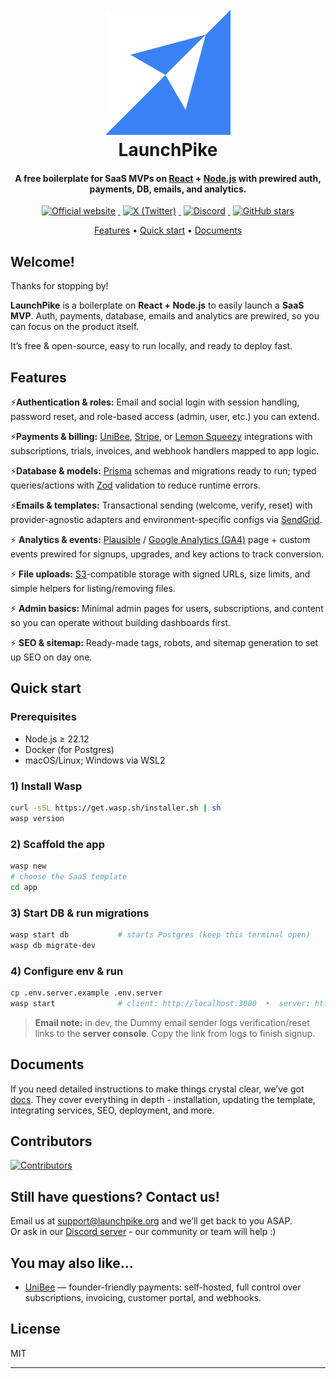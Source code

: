 
<h1 align="center">
  <br>
  <a href="http://www.amitmerchant.com/electron-markdownify"><img src="launchpike-saas-logo.png" alt="Markdownify" width="200"></a>
  <br>
  LaunchPike
  <br>
</h1>

<h4 align="center">
  A free boilerplate for SaaS MVPs on 
  <a href="https://react.dev/" target="_blank" rel="noopener noreferrer">React</a> + 
  <a href="https://nodejs.org/en" target="_blank" rel="noopener noreferrer">Node.js</a> 
  with prewired auth, payments, DB, emails, and analytics.
</h4>

<p align="center">
  <a href="https://launchpike.org/" target="_blank" rel="noopener noreferrer">
    <img
      src="https://img.shields.io/badge/Official%20Website-launchpike.org-3B82F6?style=for-the-badge&logo=google-chrome&logoColor=white&labelColor=0F172A"
      alt="Official website" style="margin: 0 4px;"
    >
  </a>
  <a href="https://x.com/LaunchPike" target="_blank" rel="noopener noreferrer">
    <img
      src="https://img.shields.io/badge/X-@LaunchPike-000000?style=for-the-badge&logo=x&logoColor=white&labelColor=0F172A"
      alt="X (Twitter)" style="margin: 0 4px;"
    >
  </a>
  <a href="https://discord.gg/Ce4WGvzVYG" target="_blank" rel="noopener noreferrer">
    <img
      src="https://img.shields.io/badge/Discord-join-5865F2?style=for-the-badge&logo=discord&logoColor=white&labelColor=0F172A"
      alt="Discord" style="margin: 0 4px;"
    >
  </a>
  <a href="https://github.com/LaunchPike/launchpike-saas/stargazers" target="_blank" rel="noopener noreferrer">
    <img
      src="https://img.shields.io/github/stars/LaunchPike/launchpike-saas?style=for-the-badge&logo=github&label=Stars&labelColor=0F172A&cacheSeconds=600"
      alt="GitHub stars" style="margin: 0 4px;"
    >
  </a>
</p>

<p align="center">
  <a href="#features">Features</a> •
  <a href="#quick-start">Quick start</a> •
  <a href="#documents">Documents</a>
</p>



## Welcome!

Thanks for stopping by!

**LaunchPike** is a boilerplate on **React + Node.js** to easily launch a **SaaS MVP**. 
Auth, payments, database, emails and analytics are prewired, so you can focus on the product itself. 

It’s free & open-source, easy to run locally, and ready to deploy fast.

## Features 
⚡️**Authentication & roles:** Email and social login with session handling, password reset, and role-based access (admin, user, etc.) you can extend.

⚡️**Payments & billing:** [UniBee](https://unibee.dev/), [Stripe](https://stripe.com), or [Lemon Squeezy](https://www.lemonsqueezy.com) integrations with subscriptions, trials, invoices, and webhook handlers mapped to app logic.

⚡️**Database & models:** [Prisma](https://www.prisma.io) schemas and migrations ready to run; typed queries/actions with [Zod](https://zod.dev) validation to reduce runtime errors.

⚡️**Emails & templates:** Transactional sending (welcome, verify, reset) with provider-agnostic adapters and environment-specific configs via [SendGrid](https://sendgrid.com).

⚡️ **Analytics & events:** [Plausible](https://plausible.io) / [Google Analytics (GA4)](https://marketingplatform.google.com/about/analytics/) page + custom events prewired for signups, upgrades, and key actions to track conversion.

⚡️ **File uploads:** [S3](https://aws.amazon.com/s3/)-compatible storage with signed URLs, size limits, and simple helpers for listing/removing files.

⚡️ **Admin basics:** Minimal admin pages for users, subscriptions, and content so you can operate without building dashboards first.

⚡️ **SEO & sitemap:** Ready-made tags, robots, and sitemap generation to set up SEO on day one.



## Quick start

### Prerequisites
- Node.js ≥ 22.12
- Docker (for Postgres)
- macOS/Linux; Windows via WSL2

### 1) Install Wasp
~~~bash
curl -sSL https://get.wasp.sh/installer.sh | sh
wasp version
~~~

### 2) Scaffold the app
~~~bash
wasp new
# choose the SaaS template
cd app
~~~

### 3) Start DB & run migrations
~~~bash
wasp start db           # starts Postgres (keep this terminal open)
wasp db migrate-dev
~~~

### 4) Configure env & run
~~~bash
cp .env.server.example .env.server
wasp start              # client: http://localhost:3000  •  server: http://localhost:3001
~~~

> **Email note:** in dev, the Dummy email sender logs verification/reset links to the **server console**. Copy the link from logs to finish signup.


## Documents
If you need detailed instructions to make things crystal clear, we’ve got [docs](https://launchpike.org/docs/introduction/).
They cover everything in depth - installation, updating the template, integrating services, SEO, deployment, and more.


## Contributors

<a href="https://github.com/LaunchPike/launchpike-saas/graphs/contributors">
  <img src="https://contrib.rocks/image?repo=LaunchPike/launchpike-saas" alt="Contributors"/>
</a>


## Still have questions? Contact us!

Email us at [support@launchpike.org](mailto:support@launchpike.org) and we’ll get back to you ASAP.  
Or ask in our [Discord server](https://discord.gg/Ce4WGvzVYG) - our community or team will help :)


## You may also like...

- [UniBee](https://github.com/UniBee-Billing/unibee) — founder-friendly payments: self-hosted, full control over subscriptions, invoicing, customer portal, and webhooks.

## License

MIT

---


